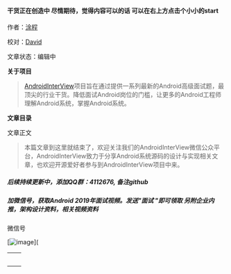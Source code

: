 #### 干货正在创造中 尽情期待，觉得内容可以的话  可以在右上方点击个小小的start

作者：[涂程](<https://github.com/interviewandroid/AndroidInterView>)

校对：[David](<https://github.com/interviewandroid/AndroidInterView>)

文章状态：编辑中

**关于项目**

> [AndroidInterView](<https://github.com/interviewandroid/AndroidInterView>)项目旨在通过提供一系列最新的Android高级面试题，最顶尖的行业干货。降低面试Android岗位的门槛，让更多的Android工程师理解Android系统，掌握Android系统。

**文章目录**



文章正文



> 本篇文章到这里就结束了，欢迎关注我们的AndroidInterView微信公众平台，AndroidInterView致力于分享Android系统源码的设计与实现相关文章，也欢迎开源爱好者参与到AndroidInterView项目中来。



##### 后续持续更新中，添加QQ群：4112676, 备注github

##### 加微信号，获取Android 2019年面试视频。发送"面试 "即可领取   另附企业内推，架构设计资料，相关视频资料

微信号

[![image](E:/CSDN%E5%AD%A6%E9%99%A2/Github%E7%BB%84%E7%BB%87%E5%8F%B7/img/img.jpg)](

|      |      |
| ---- | ---- |
|      |      |
|      |      |
|      |      |
|      |      |
|      |      |